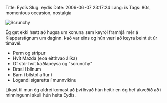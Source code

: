 Title: Eydís
Slug: eydis
Date: 2006-06-07 23:17:24
Lang: is
Tags: 80s, momentous occasion, nostalgia

![Scrunchy](/files/l-028.jpg)

Ég get ekki hætt að hugsa um konuna sem keyrði framhjá mér á Klapparstígnum um daginn. Það var eins og hún væri að keyra beint út úr tímavél.

* Perm og strípur
* Hvít Mazda (eða eitthvað álíka)
* Of stór hvít kaðlapeysa og "scrunchy"
* Drasl í bílnum
* Barn í bílstól aftur í
* Logandi sígaretta í munnvikinu


Líkast til mun ég aldrei komast að því hvað hún heitir en ég hef ákveðið að í minningunni skuli hún heita Eydís.